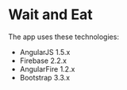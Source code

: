 # Wait and Eat
The app uses these technologies:

* AngularJS 1.5.x
* Firebase 2.2.x
* AngularFire 1.2.x
* Bootstrap 3.3.x

